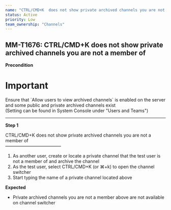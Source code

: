 ```yaml
---
name: "CTRL/CMD+K  does not show private archived channels you are not a member of"
status: Active
priority: Low
team_ownership: "Channels"
---
```


## MM-T1676: CTRL/CMD+K does not show private archived channels you are not a member of

**Precondition**

# Important

Ensure that \`Allow users to view archived channels\` is enabled on the server and some public and private archived channels exist\
(Setting can be found in System Console under "Users and Teams")

---

**Step 1**

CTRL/CMD+K does not show private archived channels you are not a member of\
–––––––––––––––––––––––––

1. As another user, create or locate a private channel that the test user is not a member of and archive the channel
2. As the test user, select CTRL/CMD+K (or ⌘+k) to open the channel switcher
3. Start typing the name of a private channel located above

**Expected**

- Private archived channels you are not a member above are not available on channel switcher
